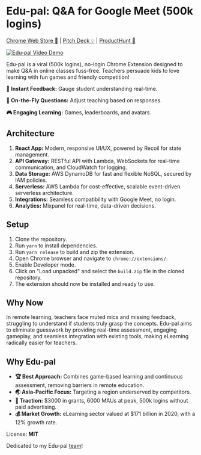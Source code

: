 # Edu-pal: Q&A for Google Meet (500k logins)

[Chrome Web Store 🚀](https://chrome.google.com/webstore/detail/edu-pal-learning-feedback/geopbiaefoieahodpfbclhoabkikbnkn) | [Pitch Deck 💡](https://drive.google.com/file/d/1OrvaGk4hP9OD8jZcwqO6skcJlsyEHc6V/view?usp=sharing) | [ProductHunt 👀](https://www.producthunt.com/products/edu-pal#edu-pal)

[![Edu-pal Video Demo](https://img.youtube.com/vi/SO5M4FiOt5M/0.jpg)](https://www.youtube.com/watch?v=SO5M4FiOt5M)

Edu-pal is a viral (500k logins), no-login Chrome Extension designed to make Q&A in online classes fuss-free. Teachers persuade kids to love learning with fun games and friendly competition!

**🚀 Instant Feedback:** Gauge student understanding real-time.

**📝 On-the-Fly Questions:** Adjust teaching based on responses.

**🎮 Engaging Learning:** Games, leaderboards, and avatars.

## Architecture
1. **React App:** Modern, responsive UI/UX, powered by Recoil for state management.
2. **API Gateway:** RESTful API with Lambda, WebSockets for real-time communication, and CloudWatch for logging.
3. **Data Storage:** AWS DynamoDB for fast and flexible NoSQL, secured by IAM policies.
4. **Serverless:** AWS Lambda for cost-effective, scalable event-driven serverless architecture.
5. **Integrations:** Seamless compatibility with Google Meet, no login.
6. **Analytics:** Mixpanel for real-time, data-driven decisions.

## Setup
1. Clone the repository.
2. Run `yarn` to install dependencies.
3. Run `yarn release` to build and zip the extension.
4. Open Chrome browser and navigate to `chrome://extensions/`.
5. Enable Developer mode.
6. Click on "Load unpacked" and select the `build.zip` file in the cloned repository.
7. The extension should now be installed and ready to use.

## Why Now
In remote learning, teachers face muted mics and missing feedback, struggling to understand if students truly grasp the concepts. Edu-pal aims to eliminate guesswork by providing real-time assessment, engaging gameplay, and seamless integration with existing tools, making eLearning radically easier for teachers.

## Why Edu-pal
- **🏆 Best Approach:** Combines game-based learning and continuous assessment, removing barriers in remote education.
- **🌏 Asia-Pacific Focus:** Targeting a region underserved by competitors.
- **🚀 Traction:** $3000 in grants, 6000 MAUs at peak, 500k logins without paid advertising.
- **💰 Market Growth:** eLearning sector valued at $171 billion in 2020, with a 12% growth rate.

License: **MIT**

Dedicated to my Edu-pal [team](https://drive.google.com/file/d/1OrvaGk4hP9OD8jZcwqO6skcJlsyEHc6V/view?usp=sharing)!